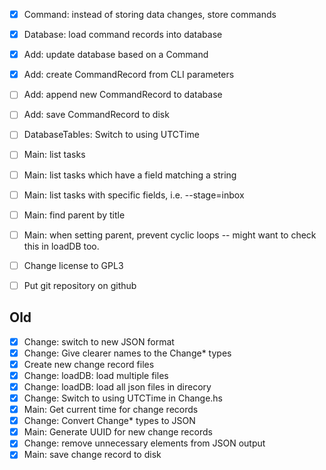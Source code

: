- [x] Command: instead of storing data changes, store commands
- [x] Database: load command records into database
- [x] Add: update database based on a Command
- [x] Add: create CommandRecord from CLI parameters
- [ ] Add: append new CommandRecord to database
- [ ] Add: save CommandRecord to disk
- [ ] DatabaseTables: Switch to using UTCTime
- [ ] Main: list tasks
- [ ] Main: list tasks which have a field matching a string
- [ ] Main: list tasks with specific fields, i.e. --stage=inbox
- [ ] Main: find parent by title
- [ ] Main: when setting parent, prevent cyclic loops -- might want to check this in loadDB too.

- [ ] Change license to GPL3
- [ ] Put git repository on github

## Old
- [x] Change: switch to new JSON format
- [x] Change: Give clearer names to the Change* types
- [x] Create new change record files
- [x] Change: loadDB: load multiple files
- [x] Change: loadDB: load all json files in direcory
- [x] Change: Switch to using UTCTime in Change.hs
- [x] Main: Get current time for change records
- [x] Change: Convert Change* types to JSON
- [x] Main: Generate UUID for new change records
- [x] Change: remove unnecessary elements from JSON output
- [x] Main: save change record to disk
